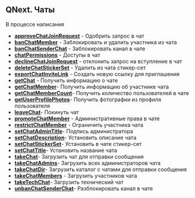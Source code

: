 ## QNext. Чаты

В процессе написания






 * [**approveChatJoinRequest**](/docs-test/reactions/approvechatjoinrequest) - Одобрить запрос в чат
 * [**banChatMember**](/docs-test/reactions/kickchatmember) - Заблокировать и удалить участника из чата
 * [**banChatSenderChat**](/docs-test/reactions/banchatsenderchat) - Заблокировать канал в чате
 * [**chatPermissions**](/docs-test/reactions/chatpermissions) - Доступы в чат
 * [**declineChatJoinRequest**](/docs-test/reactions/declinechatjoinrequest) - отклонить запрос на вступление в чат
 * [**deleteChatStickerSet**](/docs-test/reactions/deletechatstickerset) - Удалить из чата стикер-сет
 * [**exportChatInviteLink**](/docs-test/reactions/exportchatinvitelink) - Создать новую ссылку для приглашения
 * [**getChat**](/docs-test/reactions/getchat) - Получить информацию о чате
 * [**getChatMember**](/docs-test/reactions/getchatmember)- Получить информацию об участнике чата
 * [**getChatMemberCount**](/docs-test/reactions/getchatmembercount)- Получить количество пользователей в чате
 * [**getUserProfilePhotos**](/docs-test/reactions/getuserprofilephotos)- Получить фотографии из профиля пользователя
 * [**leaveChat**](/docs-test/reactions/leavechat)- Покинуть чат
 * [**promoteChatMember**](/docs-test/reactions/promotechatmember) - Административные права в чате
 * [**restrictChatMember**](/docs-test/reactions/restrictchatmember) - Ограничить участника чата
 * [**setChatAdminTitle**](/docs-test/reactions/setchatadmintitle)- Подпись администратора
 * [**setChatDescription**](/docs-test/reactions/setchatdescription)- Установить описание чата 
 * [**setChatStickerSet**](/docs-test/reactions/setchatstickerset)- Установить в чате стикер-сет
 * [**setChatTitle**](/docs-test/reactions/setchattitle)- Установить название чата
 * [**takeChat**](/docs-test/reactions/takechat)- Загрузить чат для отправки сообщения
 * [**takeChatAdmins**](/docs-test/reactions/takechatadmins)- Загрузить всех администраторов чата
 * [**takeChatDir**](/docs-test/reactions/takechatdir)- Загрузить каталог с чатами  для отправки сообщения
 * [**takeChatMembers**](/docs-test/reactions/takechatmembers) - Загрузить участников чата
 * [**takeTechChat**](/docs-test/reactions/taketechchat)- Загрузить технический чат
 * [**unbanChatSenderChat**](/docs-test/reactions/unbanchatsenderchat)- Разблокировать канал в чате
